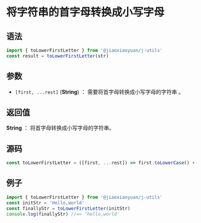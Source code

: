 

# 将字符串的首字母转换成小写字母

## 语法


```js
import { toLowerFirstLetter } from '@jiaoxiaoyuan/j-utils'
const result = toLowerFirstLetter(str)
```

## 参数

- `[first, ...rest]` (**String**) ： 需要将首字母转换成小写字母的字符串 。

## 返回值

**String** ： 将首字母转换成小写字母的字符串。

## 源码

```js
const toLowerFirstLetter = ([first, ...rest]) => first.toLowerCase() + rest.join('');
```

## 例子

```js
import { toLowerFirstLetter } from '@jiaoxiaoyuan/j-utils'
const initStr = 'Hello,world'
const finallyStr = toLowerFirstLetter(initStr)
console.log(finallyStr) //=> 'hello,world'
```